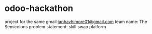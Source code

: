 # odoo-hackathon
project for the same
gmail:janhavhimore01@gmail.com
team name: The Semicolons
problem statement: skill swap platform
